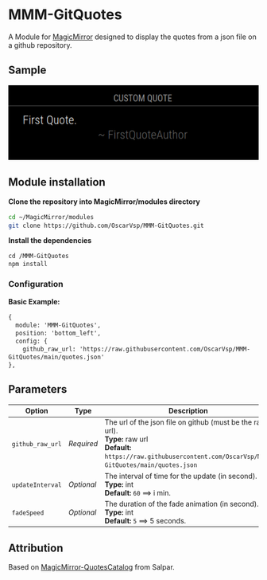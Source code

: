 # MMM-GitQuotes

A Module for [MagicMirror](https://github.com/MichMich/MagicMirror) designed to
display the quotes from a json file on a github repository.

## Sample

![alt text](https://github.com/OscarVsp/MMM-GitQuotes/raw/main/example.png "Example")

## Module installation

**Clone the repository into MagicMirror/modules directory**
```bash
cd ~/MagicMirror/modules
git clone https://github.com/OscarVsp/MMM-GitQuotes.git
```

**Install the dependencies**
```
cd /MMM-GitQuotes
npm install
```

### Configuration

**Basic Example:**

```jsonc
{
  module: 'MMM-GitQuotes',
  position: 'bottom_left',
  config: {
    github_raw_url: 'https://raw.githubusercontent.com/OscarVsp/MMM-GitQuotes/main/quotes.json'
},
```

## Parameters

 
| Option           | Type  | Description
|----------------- |----------- |-----------
| `github_raw_url` | *Required* | The url of the json file on github (must be the raw url). <br /> **Type:** raw url <br /> **Default:** `https://raw.githubusercontent.com/OscarVsp/MMM-GitQuotes/main/quotes.json`
| `updateInterval` | *Optional* | The interval of time for the update (in second). <br /> **Type:** int <br /> **Default:** `60` ==> i min.
| `fadeSpeed` | *Optional* | The duration of the fade animation (in second). <br /> **Type:** int <br /> **Default:** `5` ==> 5 seconds.


## Attribution

Based on [MagicMirror-QuotesCatalog](https://github.com/salpar/MagicMirror-QuoteCatalog/) from Salpar.
